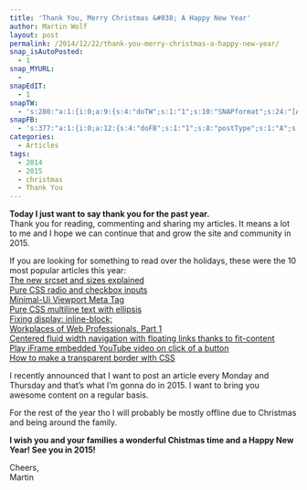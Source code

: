 ```yaml
---
title: 'Thank You, Merry Christmas &#038; A Happy New Year'
author: Martin Wolf
layout: post
permalink: /2014/12/22/thank-you-merry-christmas-a-happy-new-year/
snap_isAutoPosted:
  - 1
snap_MYURL:
  - 
snapEdIT:
  - 1
snapTW:
  - 's:280:"a:1:{i:0;a:9:{s:4:"doTW";s:1:"1";s:10:"SNAPformat";s:24:"[Article] %TITLE%: %URL%";s:8:"attchImg";s:1:"0";s:9:"isAutoImg";s:1:"A";s:8:"imgToUse";s:0:"";s:11:"isPrePosted";s:1:"1";s:8:"isPosted";s:1:"1";s:4:"pgID";s:18:"547001673198366720";s:5:"pDate";s:19:"2014-12-22 12:12:16";}}";'
snapFB:
  - 's:377:"a:1:{i:0;a:12:{s:4:"doFB";s:1:"1";s:8:"postType";s:1:"A";s:10:"AttachPost";s:1:"2";s:10:"SNAPformat";s:35:"New post on MartinWolf.org: %TITLE%";s:9:"isAutoImg";s:1:"A";s:8:"imgToUse";s:0:"";s:9:"isAutoURL";s:1:"A";s:8:"urlToUse";s:0:"";s:11:"isPrePosted";s:1:"1";s:8:"isPosted";s:1:"1";s:4:"pgID";s:31:"711305895599362_817335864996364";s:5:"pDate";s:19:"2014-12-22 12:12:22";}}";'
categories:
  - Articles
tags:
  - 2014
  - 2015
  - christmas
  - Thank You
---
```

**Today I just want to say thank you for the past year.**  
Thank you for reading, commenting and sharing my articles. It means a lot to me and I hope we can continue that and grow the site and community in 2015.

If you are looking for something to read over the holidays, these were the 10 most popular articles this year:  
[The new srcset and sizes explained][1]  
[Pure CSS radio and checkbox inputs][2]  
[Minimal-Ui Viewport Meta Tag][3]  
[Pure CSS multiline text with ellipsis][4]  
[Fixing display: inline-block;][5]  
[Workplaces of Web Professionals, Part 1][6]  
[Centered fluid width navigation with floating links thanks to fit-content][7]  
[Play iFrame embedded YouTube video on click of a button][8]  
[How to make a transparent border with CSS][9]

I recently announced that I want to post an article every Monday and Thursday and that&#8217;s what I&#8217;m gonna do in 2015. I want to bring you awesome content on a regular basis.

For the rest of the year tho I will probably be mostly offline due to Christmas and being around the family.

**I wish you and your families a wonderful Chistmas time and a Happy New Year! See you in 2015!**

Cheers,  
Martin

 [1]: http://martinwolf.org/2014/05/07/the-new-srcset-and-sizes-explained/
 [2]: http://martinwolf.org/2013/09/13/pure-css-radio-and-checkbox-inputs/
 [3]: http://martinwolf.org/2013/12/19/minimal-ui-viewport-meta-tag/
 [4]: http://martinwolf.org/2013/01/29/pure-css-multiline-text-with-ellipsis/
 [5]: http://martinwolf.org/2013/06/24/fixing-display-inline-block/
 [6]: http://martinwolf.org/2014/08/14/workplaces-of-web-professionals-part-1/
 [7]: http://martinwolf.org/2013/04/23/centered-fluid-width-navigation-with-floating-links-thanks-to-fit-content/
 [8]: http://martinwolf.org/2013/12/17/play-iframe-embedded-youtube-video-on-click-of-a-button/
 [9]: http://martinwolf.org/2012/10/17/how-to-make-a-transparent-border-in-css/